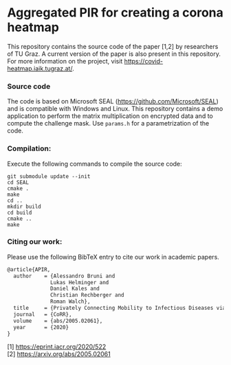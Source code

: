 # Aggregated PIR for creating a corona heatmap

This repository contains the source code of the paper [1,2] by researchers of TU Graz. A current version of the paper is also present in this repository. For more information on the project, visit https://covid-heatmap.iaik.tugraz.at/.

### Source code
The code is based on Microsoft SEAL (https://github.com/Microsoft/SEAL) and is compatible with Windows and Linux.
This repository contains a demo application to perform the matrix multiplication on encrypted data and to compute the challenge mask. Use `params.h` for a parametrization of the code.

### Compilation:
Execute the following commands to compile the source code:
```
git submodule update --init
cd SEAL
cmake .
make
cd ..
mkdir build
cd build
cmake ..
make
```

### Citing our work:
Please use the following BibTeX entry to cite our work in academic papers.

```tex
@article{APIR,
  author    = {Alessandro Bruni and
              Lukas Helminger and
              Daniel Kales and
              Christian Rechberger and
              Roman Walch},
  title     = {Privately Connecting Mobility to Infectious Diseases via Applied Cryptography},
  journal   = {CoRR},
  volume    = {abs/2005.02061},
  year      = {2020}
}
```


[1] https://eprint.iacr.org/2020/522 <br/>
[2] https://arxiv.org/abs/2005.02061
